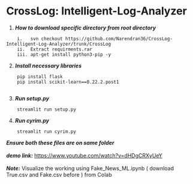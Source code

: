 # CrossLog: Intelligent-Log-Analyzer
1. ***How to download specific directory from root directory***<br />
```
    i.   svn checkout https://github.com/Narendran36/CrossLog-Intelligent-Log-Analyzer/trunk/CrossLog
    ii.  Extract requirments.rar
    iii. apt-get install python3-pip -y
```

2. ***Install necessary libraries***<br />
```
    pip install flask
    pip install scikit-learn==0.22.2.post1
    
```
3. ***Run setup.py***<br />
```
    streamlit run setup.py
```
4. ***Run cyrim.py***<br />
```
    streamlit run cyrim.py
```
***Ensure both these files are on same folder***<br />
<br />
***demo link:*** https://www.youtube.com/watch?v=dHDgCRXyUeY<br />
<br />
***Note:*** Visualize the working using Fake_News_ML.ipynb ( download True.csv and Fake.csv before ) from Colab
